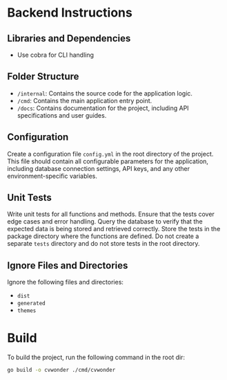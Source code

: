 # Backend Instructions

## Libraries and Dependencies

- Use cobra for CLI handling

## Folder Structure

- `/internal`: Contains the source code for the application logic.
- `/cmd`: Contains the main application entry point.
- `/docs`: Contains documentation for the project, including API specifications and user guides.

## Configuration

Create a configuration file `config.yml` in the root directory of the project.
This file should contain all configurable parameters for the application, including database connection settings, API keys, and any other environment-specific variables.

## Unit Tests

Write unit tests for all functions and methods. Ensure that the tests cover edge cases and error handling.
Query the database to verify that the expected data is being stored and retrieved correctly.
Store the tests in the package directory where the functions are defined. Do not create a separate `tests` directory and do not store tests in the root directory.

## Ignore Files and Directories

Ignore the following files and directories:

- `dist`
- `generated`
- `themes`

# Build

To build the project, run the following command in the root dir:

```bash
go build -o cvwonder ./cmd/cvwonder
```
